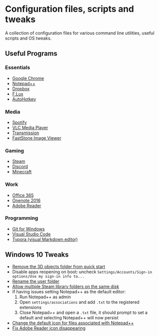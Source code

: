 # Configuration files, scripts and tweaks

A collection of configuration files for various command line utilities, useful scripts and OS tweaks.

## Useful Programs

### Essentials

- [Google Chrome](https://www.google.com/chrome/)
- [Notepad++](https://notepad-plus-plus.org/)
- [Dropbox](https://www.dropbox.com/install)
- [F.Lux](https://justgetflux.com/)
- [AutoHotkey](https://autohotkey.com/download/)

### Media

- [Spotify](https://www.spotify.com/uk/)
- [VLC Media Player](https://www.videolan.org/vlc/index.en-GB.html)
- [Transmission](https://transmissionbt.com/download/)
- [FastStone Image Viewer](http://www.faststone.org/FSViewerDownload.htm)

### Gaming

- [Steam](https://store.steampowered.com/about/)
- [Discord](https://discordapp.com/)
- [Minecraft](https://minecraft.net/en-us/store/minecraft/#owned)

### Work

- [Office 365](https://portal.office.com/OLS/MySoftware.aspx)
- [Onenote 2016](https://go.microsoft.com/fwlink/?linkid=2024197)
- [Adobe Reader](https://get.adobe.com/uk/reader)

### Programming

- [Git for Windows](https://gitforwindows.org/)
- [Visual Studio Code](https://code.visualstudio.com/)
- [Typora (visual Markdown editor)](https://typora.io/)

## Windows 10 Tweaks

- [Remove the 3D objects folder from quick start](https://www.thewindowsclub.com/remove-3d-objects-folder-winows-10)
- Disable apps reopening on boot: uncheck `Settings/Accounts/Sign-in options/Use my sign-in info to...`
- [Rename the user folder](https://winaero.com/blog/rename-user-profile-folder-windows-10/)
- [Allow multiple Steam library folders on the same disk](https://steamcommunity.com/discussions/forum/1/135511294066324002/)
- If having issues setting Notepad++ as the default editor: 
  1. Run Notepad++ as admin
  2. Open `settings/associations` and add `.txt` to the registered extensions
  3. Close Notepad++ and open a `.txt` file, it should prompt to set a default and selecting Notepad++ will now persist
- [Change the default icon for files associated with Notepad++](https://superuser.com/questions/144125/use-windows-default-icon-with-notepad/975580#975580)
- [Fix Adobe Reader icon disappearing](https://forums.adobe.com/message/9095516#9095516)
